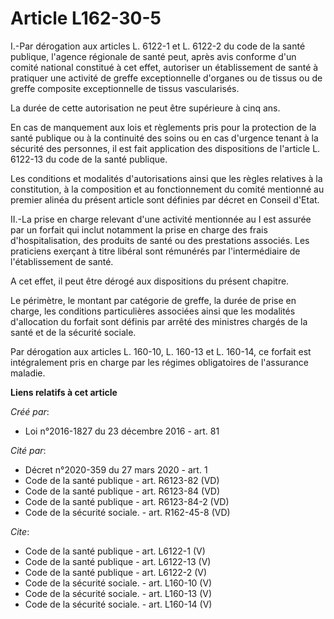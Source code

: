 # Article L162-30-5

I.-Par dérogation aux articles L. 6122-1 et L. 6122-2 du code de la santé publique, l'agence régionale de santé peut, après
avis conforme d'un comité national constitué à cet effet, autoriser un établissement de santé à pratiquer une activité de
greffe exceptionnelle d'organes ou de tissus ou de greffe composite exceptionnelle de tissus vascularisés. 

La durée de cette autorisation ne peut être supérieure à cinq ans. 

En cas de manquement aux lois et règlements pris pour la protection de la santé publique ou à la continuité des soins ou en
cas d'urgence tenant à la sécurité des personnes, il est fait application des dispositions de l'article L. 6122-13 du code de
la santé publique. 

Les conditions et modalités d'autorisations ainsi que les règles relatives à la constitution, à la composition et au
fonctionnement du comité mentionné au premier alinéa du présent article sont définies par décret en Conseil d'Etat. 

II.-La prise en charge relevant d'une activité mentionnée au I est assurée par un forfait qui inclut notamment la prise en
charge des frais d'hospitalisation, des produits de santé ou des prestations associés. Les praticiens exerçant à titre
libéral sont rémunérés par l'intermédiaire de l'établissement de santé. 

A cet effet, il peut être dérogé aux dispositions du présent chapitre. 

Le périmètre, le montant par catégorie de greffe, la durée de prise en charge, les conditions particulières associées ainsi
que les modalités d'allocation du forfait sont définis par arrêté des ministres chargés de la santé et de la sécurité
sociale. 

Par dérogation aux articles L. 160-10, L. 160-13 et L. 160-14, ce forfait est intégralement pris en charge par les régimes
obligatoires de l'assurance maladie.

**Liens relatifs à cet article**

_Créé par_:

  - Loi n°2016-1827 du 23 décembre 2016 - art. 81

_Cité par_:

  - Décret n°2020-359 du 27 mars 2020 - art. 1
  - Code de la santé publique - art. R6123-82 (VD)
  - Code de la santé publique - art. R6123-84 (VD)
  - Code de la santé publique - art. R6123-84-2 (VD)
  - Code de la sécurité sociale. - art. R162-45-8 (VD)

_Cite_:

  - Code de la santé publique - art. L6122-1 (V)
  - Code de la santé publique - art. L6122-13 (V)
  - Code de la santé publique - art. L6122-2 (V)
  - Code de la sécurité sociale. - art. L160-10 (V)
  - Code de la sécurité sociale. - art. L160-13 (V)
  - Code de la sécurité sociale. - art. L160-14 (V)
